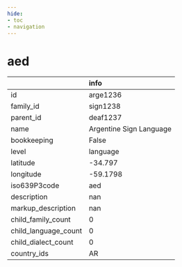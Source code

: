 ```yaml
---
hide:
- toc
- navigation
---
```

# aed
|                      | info                    |
|:---------------------|:------------------------|
| id                   | arge1236                |
| family_id            | sign1238                |
| parent_id            | deaf1237                |
| name                 | Argentine Sign Language |
| bookkeeping          | False                   |
| level                | language                |
| latitude             | -34.797                 |
| longitude            | -59.1798                |
| iso639P3code         | aed                     |
| description          | nan                     |
| markup_description   | nan                     |
| child_family_count   | 0                       |
| child_language_count | 0                       |
| child_dialect_count  | 0                       |
| country_ids          | AR                      |